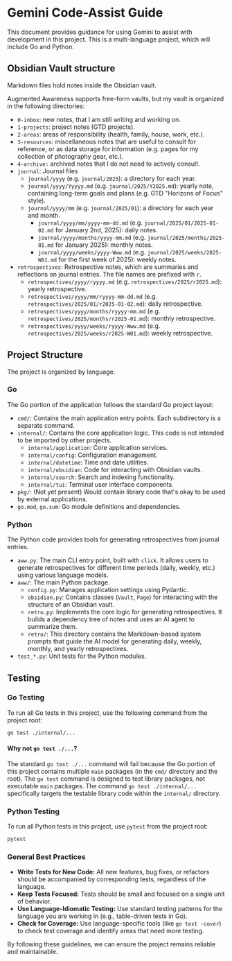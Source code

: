 # Gemini Code-Assist Guide

This document provides guidance for using Gemini to assist with development in this project. This is a multi-language project, which will include Go and Python.

## Obsidian Vault structure

Markdown files hold notes inside the Obsidian vault.

Augmented Awareness supports free-form vaults, but my vault is organized in the following directories:

- `0-inbox`: new notes, that I am still writing and working on.
- `1-projects`: project notes (GTD projects).
- `2-areas`: areas of responsibility (health, family, house, work, etc.).
- `3-resources`: miscellaneous notes that are useful to consult for reference, or as data storage for information (e.g. pages for my collection of photography gear, etc.).
- `4-archive:` archived notes that I do not need to actively consult.
- `journal`: Journal files
  - `journal/yyyy` (e.g. `journal/2025`): a directory for each year.
  - `journal/yyyy/Yyyyy.md` (e.g. `journal/2025/Y2025.md`): yearly note, containing long-term goals and plans (e.g. GTD "Horizons of Focus" style).
  - `journal/yyyy/mm` (e.g. `journal/2025/01`): a directory for each year and month.
    - `journal/yyyy/mm/yyyy-mm-dd.md` (e.g. `journal/2025/01/2025-01-02.md` for January 2nd, 2025): daily notes.
    - `journal/yyyy/months/yyyy-mm.md` (e.g. `journal/2025/months/2025-01.md` for January 2025): monthly notes.
    - `journal/yyyy/weeks/yyyy-Www.md` (e.g. `journal/2025/weeks/2025-W01.md` for the first week of 2025): weekly notes.
- `retrospectives`: Retrospective notes, which are summaries and reflections on journal entries. The file names are prefixed with `r`.
  - `retrospectives/yyyy/ryyyy.md` (e.g. `retrospectives/2025/r2025.md`): yearly retrospective.
  - `retrospectives/yyyy/mm/ryyyy-mm-dd.md` (e.g. `retrospectives/2025/01/r2025-01-02.md`): daily retrospective.
  - `retrospectives/yyyy/months/ryyyy-mm.md` (e.g. `retrospectives/2025/months/r2025-01.md`): monthly retrospective.
  - `retrospectives/yyyy/weeks/ryyyy-Www.md` (e.g. `retrospectives/2025/weeks/r2025-W01.md`): weekly retrospective.

## Project Structure

The project is organized by language.

### Go

The Go portion of the application follows the standard Go project layout:

-   `cmd/`: Contains the main application entry points. Each subdirectory is a separate command.
-   `internal/`: Contains the core application logic. This code is not intended to be imported by other projects.
    -   `internal/application`: Core application services.
    -   `internal/config`: Configuration management.
    -   `internal/datetime`: Time and date utilities.
    -   `internal/obsidian`: Code for interacting with Obsidian vaults.
    -   `internal/search`: Search and indexing functionality.
    -   `internal/tui`: Terminal user interface components.
-   `pkg/`: (Not yet present) Would contain library code that's okay to be used by external applications.
-   `go.mod`, `go.sum`: Go module definitions and dependencies.

### Python

The Python code provides tools for generating retrospectives from journal entries.

-   `aww.py`: The main CLI entry point, built with `click`. It allows users to generate retrospectives for different time periods (daily, weekly, etc.) using various language models.
-   `aww/`: The main Python package.
    -   `config.py`: Manages application settings using Pydantic.
    -   `obsidian.py`: Contains classes (`Vault`, `Page`) for interacting with the structure of an Obsidian vault.
    -   `retro.py`: Implements the core logic for generating retrospectives. It builds a dependency tree of notes and uses an AI agent to summarize them.
    -   `retro/`: This directory contains the Markdown-based system prompts that guide the AI model for generating daily, weekly, monthly, and yearly retrospectives.
-   `test_*.py`: Unit tests for the Python modules.

## Testing

### Go Testing

To run all Go tests in this project, use the following command from the project root:

```bash
go test ./internal/...
```

#### Why not `go test ./...`?

The standard `go test ./...` command will fail because the Go portion of this project contains multiple `main` packages (in the `cmd/` directory and the root). The `go test` command is designed to test library packages, not executable `main` packages. The command `go test ./internal/...` specifically targets the testable library code within the `internal/` directory.

### Python Testing

To run all Python tests in this project, use `pytest` from the project root:

```bash
pytest
```

### General Best Practices

-   **Write Tests for New Code:** All new features, bug fixes, or refactors should be accompanied by corresponding tests, regardless of the language.
-   **Keep Tests Focused:** Tests should be small and focused on a single unit of behavior.
-   **Use Language-Idiomatic Testing:** Use standard testing patterns for the language you are working in (e.g., table-driven tests in Go).
-   **Check for Coverage:** Use language-specific tools (like `go test -cover`) to check test coverage and identify areas that need more testing.

By following these guidelines, we can ensure the project remains reliable and maintainable.